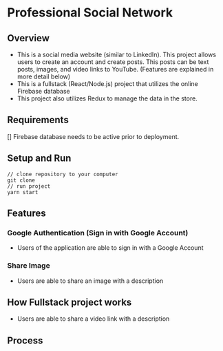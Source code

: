 # Professional Social Network

## Overview
- This is a social media website (similar to LinkedIn). This project allows users to create an account and create posts. This posts can be text posts, images, and video links to YouTube. (Features are explained in more detail below)
- This is a fullstack (React/Node.js) project that utilizes the online Firebase database
- This project also utilizes Redux to manage the data in the store.

## Requirements
[] Firebase database needs to be active prior to deployment.

## Setup and Run
```
// clone repository to your computer
git clone
// run project
yarn start
```

## Features

### Google Authentication (Sign in with Google Account)
- Users of the application are able to sign in with a Google Account


### Share Image
- Users are able to share an image with a description


## How Fullstack project works
- Users are able to share a video link with a description


## Process